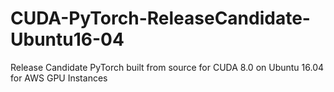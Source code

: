 # CUDA-PyTorch-ReleaseCandidate-Ubuntu16-04
Release Candidate PyTorch built from source for CUDA 8.0 on Ubuntu 16.04 for AWS GPU Instances

